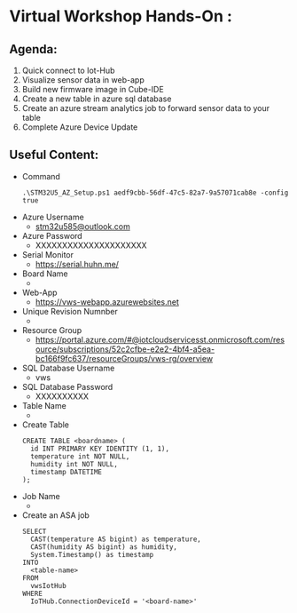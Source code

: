 # Virtual Workshop Hands-On :

## Agenda:  

   1. Quick connect to Iot-Hub
   2. Visualize sensor data in web-app
   3. Build new firmware image in Cube-IDE
   4. Create a new table in azure sql database
   5. Create an azure stream analytics job to forward sensor data to your table
   6. Complete Azure Device Update


## Useful Content:

  - Command
    ```
    .\STM32U5_AZ_Setup.ps1 aedf9cbb-56df-47c5-82a7-9a57071cab8e -config true
    ```
  - Azure Username
    - stm32u585@outlook.com
  - Azure Password
    - XXXXXXXXXXXXXXXXXXXXX
  - Serial Monitor
    - https://serial.huhn.me/
  - Board Name
    - <Paste-name-here>
  - Web-App
    - https://vws-webapp.azurewebsites.net 
  - Unique Revision Numnber
    - <Paste-revision-here>
  - Resource Group
    - https://portal.azure.com/#@iotcloudservicesst.onmicrosoft.com/resource/subscriptions/52c2cfbe-e2e2-4bf4-a5ea-bc166f9fc637/resourceGroups/vws-rg/overview
  - SQL Database Username
    - vws
  - SQL Database Password
    - XXXXXXXXXX
  - Table Name
    - <Paste-name-here>
  - Create Table
    ```
    CREATE TABLE <boardname> (
      id INT PRIMARY KEY IDENTITY (1, 1),
      temperature int NOT NULL,
      humidity int NOT NULL,
      timestamp DATETIME
    );
    ```
  - Job Name
    - <Paste-name-here>
  - Create an ASA job
    ```
    SELECT
      CAST(temperature AS bigint) as temperature,
      CAST(humidity AS bigint) as humidity,
      System.Timestamp() as timestamp
    INTO
      <table-name>
    FROM
      vwsIotHub
    WHERE
      IoTHub.ConnectionDeviceId = '<board-name>'
    ```


